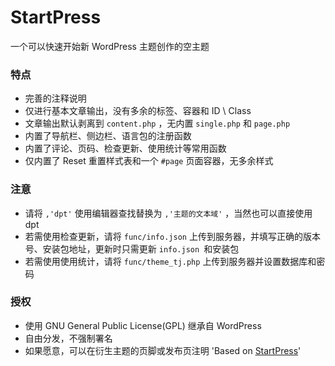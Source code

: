 # StartPress
一个可以快速开始新 WordPress 主题创作的空主题

### 特点

* 完善的注释说明
* 仅进行基本文章输出，没有多余的标签、容器和 ID \ Class
* 文章输出默认剥离到 `content.php` ，无内置 `single.php` 和 `page.php`
* 内置了导航栏、侧边栏、语言包的注册函数
* 内置了评论、页码、检查更新、使用统计等常用函数
* 仅内置了 Reset 重置样式表和一个 `#page` 页面容器，无多余样式

### 注意

* 请将 `,'dpt'` 使用编辑器查找替换为 `,'主题的文本域'` ，当然也可以直接使用 dpt
* 若需使用检查更新，请将 `func/info.json` 上传到服务器，并填写正确的版本号、安装包地址，更新时只需更新 `info.json `和安装包
* 若需使用使用统计，请将 `func/theme_tj.php` 上传到服务器并设置数据库和密码

### 授权
* 使用 GNU General Public License(GPL) 继承自 WordPress
* 自由分发，不强制署名
* 如果愿意，可以在衍生主题的页脚或发布页注明 'Based on <a href="https://github.com/dimpurr/StartPress">StartPress</a>'